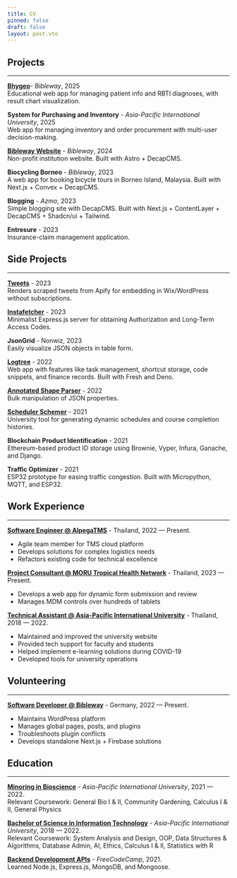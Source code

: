 ```yaml
---
title: CV
pinned: false
draft: false
layout: post.vto
---
```

## Projects
---
[**Bhygeo**](https://bhygeo.bibleway.de/)- *Bibleway*,  2025 \
Educational web app for managing patient info and RBTI diagnoses, with result chart visualization.

**System for Purchasing and Inventory** - *Asia-Pacific International University*, 2025\
Web app for managing inventory and order procurement with multi-user decision-making.

**[Bibleway Website](https://www.bibleway.de/en)** - *Bibleway*, 2024\
Non-profit institution website. Built with Astro + DecapCMS.

**Biocycling Borneo** - *Bibleway*, 2023\
A web app for booking bicycle tours in Borneo Island, Malaysia. Built with Next.js + Convex + DecapCMS.

**Blogging** - *Azmo*, 2023\
Simple blogging site with DecapCMS. Built with Next.js + ContentLayer + DecapCMS + Shadcn/ui + Tailwind.

**Entresure** - 2023\
Insurance-claim management application.
  
  
## Side Projects
---

**[Tweets](http://tweets.nonwiz.dev/)** - 2023\
Renders scraped tweets from Apify for embedding in Wix/WordPress without subscriptions.

**[Instafetcher](https://github.com/nonwiz/instafetcher)** - 2023\
Minimalist Express.js server for obtaining Authorization and Long-Term Access Codes.

**JsonGrid** - Nonwiz, 2023\
Easily visualize JSON objects in table form.

**[Logtree](https://github.com/nonwiz/logtree)** - 2022\
Web app with features like task management, shortcut storage, code snippets, and finance records. Built with Fresh and Deno.

**[Annotated Shape Parser](https://alp.nonwiz.dev/)** - 2022\
Bulk manipulation of JSON properties.

**[Scheduler Schemer](https://github.com/nonwiz/scheduleschemer)** - 2021\
University tool for generating dynamic schedules and course completion histories.

**Blockchain Product Identification** - 2021\
Ethereum-based product ID storage using Brownie, Vyper, Infura, Ganache, and Django.

**Traffic Optimizer** - 2021\
ESP32 prototype for easing traffic congestion. Built with Micropython, MQTT, and ESP32.


## Work Experience
---

**[Software Engineer @ AlpegaTMS](https://www.alpegagroup.com/en/)** - Thailand, 2022 — Present. 

- Agile team member for TMS cloud platform
- Develops solutions for complex logistics needs
- Refactors existing code for technical excellence

**[Project Consultant @ MORU Tropical Health Network](https://www.tropmedres.ac)** - Thailand, 2023 — Present. 

- Develops a web app for dynamic form submission and review
- Manages MDM controls over hundreds of tablets

**[Technical Assistant @ Asia-Pacific International University](http://www.apiu.edu)** - Thailand, 2018 — 2022. 

- Maintained and improved the university website
- Provided tech support for faculty and students
- Helped implement e-learning solutions during COVID-19
- Developed tools for university operations


## Volunteering
---

**[Software Developer @ Bibleway](https://bibleway.de/)** - Germany, 2022 — Present. 
- Maintains WordPress platform
- Manages global pages, posts, and plugins
- Troubleshoots plugin conflicts
- Develops standalone Next.js + Firebase solutions


## Education
---

**[Minoring in Bioscience](https://apiu.edu)** - *Asia-Pacific International University*, 2021 — 2022.  
Relevant Coursework: General Bio I & II, Community Gardening, Calculus I & II, General Physics

**[Bachelor of Science in Information Technology](https://apiu.edu)** - *Asia-Pacific International University*, 2018 — 2022.  
Relevant Coursework: System Analysis and Design, OOP, Data Structures & Algorithms, Database Admin, AI, Ethics, Calculus I & II, Statistics with R

**[Backend Development APIs](https://www.freecodecamp.org/certification/nonwiz/back-end-development-and-apis)** - *FreeCodeCamp*, 2021.  
Learned Node.js, Express.js, MongoDB, and Mongoose.